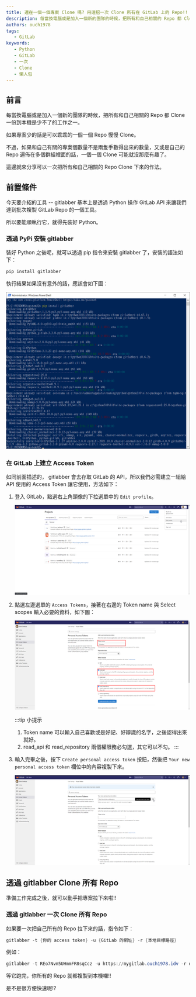 ```yaml
---
title: 還在一個一個專案 Clone 嗎? 用這招一次 Clone 所有在 GitLab 上的 Repo!!
description: 每當換電腦或是加入一個新的團隊的時候，把所有和自己相關的 Repo 都 Clone 一份到本機是少不了的工作之一。 如果專案少的話是可以乖乖的一個一個 Repo 慢慢 Clone。 這邊就來分享可以一次把所有和自己相關的 Repo Clone 下來的作法。
authors: ouch1978
tags: 
   - GitLab
keywords:
   - Python
   - GitLab
   - 一次
   - Clone
   - 懶人包
---
```


## 前言

每當換電腦或是加入一個新的團隊的時候，把所有和自己相關的 Repo 都 Clone 一份到本機是少不了的工作之一。

如果專案少的話是可以乖乖的一個一個 Repo 慢慢 Clone。

不過，如果和自己有關的專案個數量不是兩隻手數得出來的數量，又或是自己的 Repo 遍佈在多個群組裡面的話，一個一個 Clone 可能就沒那麼有趣了。

這邊就來分享可以一次把所有和自己相關的 Repo Clone 下來的作法。

<!--truncate-->

## 前置條件

今天要介紹的工具 -- gitlabber 基本上是透過 Python 操作 GitLab API 來讓我們達到批次複製 GitLab Repo 的一個工具。

所以要能順執行它，就得先裝好 Python。

### 透過 PyPi 安裝 gitlabber

裝好 Python 之後呢，就可以透過 pip 指令來安裝 gitlabber 了，安裝的語法如下：

```powershell
pip install gitlabber
```

執行結果如果沒有意外的話，應該會如下圖：

![透過 pip 指令安裝 gitlabber](install-gitlabber-with-pip.png "透過 pip 指令安裝 gitlabber")

### 在 GitLab 上建立 Access Token

如同前面描述的， gitlabber 會去存取 GitLab 的 API，所以我們必需建立一組給 API 使用的 Access Token 讓它使用，方法如下：

1. 登入 GitLab，點選右上角頭像的下拉選單中的 `Edit profile`。

   ![點選 Edit profile](click-edit-profile.png "點選 Edit profile")

2. 點選左邊選單的 `Access Tokens`，接著在右邊的 Token name 與 Select scopes 輸入必要的資料，如下圖：

   ![輸入必要的資料](fill-token-name-and-select-scopes.png "輸入必要的資料")

   :::tip 小提示
   1. Token name 可以輸入自己喜歡或是好記、好辯識的名字，之後認得出來就好。
   2. read_api 和 read_repository 兩個權限務必勾選，其它可以不勾。
   :::

3. 輸入完畢之後，按下 `Create personal access token` 按鈕，然後把 `Your new personal access token` 欄位中的內容複製下來。

   ![複製 Your new personal access token 欄位的內容](copy-the-content-of-your-new-personal-access-token-field.png "複製 Your new personal access token 欄位的內容")

## 透過 gitlabber Clone 所有 Repo

準備工作完成之後，就可以動手把專案拉下來啦!!

### 透過 gitlabber 一次 Clone 所有 Repo

如果要一次把自己所有的 Repo 拉下來的話，指令如下：

```powershell
gitlabber -t {你的 access token} -u {GitLab 的網址} -r {本地目標路徑}
```

例如：

```powershell
gitlabber -t REo7Nvm5UHmmFR8sqCcz -u https://mygitlab.ouch1978.idv -r d:\my_repo
```

等它跑完，你所有的 Repo 就都複製到本機囉!!

是不是很方便快速呢!?

